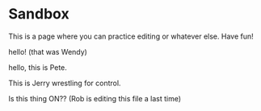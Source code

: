 # Sandbox

This is a page where you can practice editing or whatever else.  Have fun!

hello! (that was Wendy)

hello, this is Pete.

This is Jerry wrestling for control. 

Is this thing ON?? (Rob is editing this file a last time)








